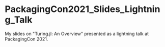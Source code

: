 # PackagingCon2021_Slides_Lightning_Talk
My slides on "Turing.jl: An Overview" presented as a lightning talk at PackagingCon 2021.
